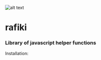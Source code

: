 ![alt text](https://travis-ci.org/sgenduso/npm-package-algorithms.svg?branch=master)

# rafiki

### Library of javascript helper functions

Installation:
